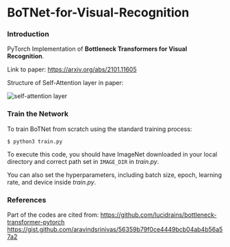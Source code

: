 # BoTNet-for-Visual-Recognition
### Introduction

PyTorch Implementation of **Bottleneck Transformers for Visual Recognition**. 

Link to paper: https://arxiv.org/abs/2101.11605

Structure of Self-Attention layer in paper:

![self-attention layer](https://github.com/CandiceD17/BoTNet-for-Visual-Recognition/blob/master/assets/self-attention-layer.png)

### Train the Network

To train BoTNet from scratch using the standard training process:

```shell
$ python3 train.py
```

To execute this code, you should have ImageNet downloaded in your local directory and correct path set in `IMAGE_DIR` in *train.py*.

You can also set the hyperparameters, including batch size, epoch, learning rate, and device inside *train.py*.

### References

Part of the codes are cited from:
https://github.com/lucidrains/bottleneck-transformer-pytorch
https://gist.github.com/aravindsrinivas/56359b79f0ce4449bcb04ab4b56a57a2